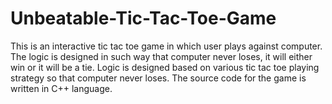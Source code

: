 # Unbeatable-Tic-Tac-Toe-Game
This is an interactive tic tac toe game in which user plays against computer. The logic is designed in such way that computer never loses, it will either win or it will be a tie. Logic is designed based on various tic tac toe playing strategy so that computer never loses. 
The source code for the game is written in C++ language.
